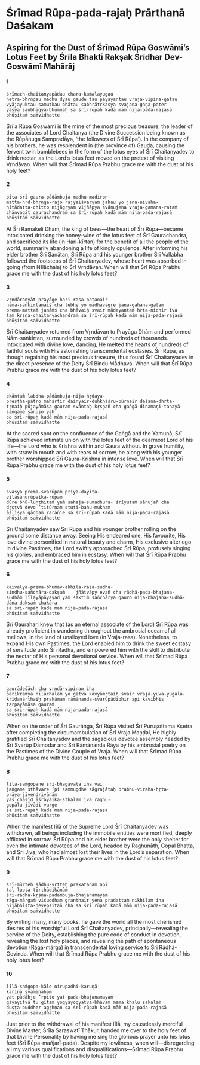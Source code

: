 # Śrīmad Rūpa-pada-rajaḥ Prārthanā Daśakam

## Aspiring for the Dust of Śrīmad Rūpa Goswāmī’s Lotus Feet by Śrīla Bhakti Rakṣak Śrīdhar Dev-Goswāmī Mahārāj

#### 1

    śrīmach-chaitanyapādau chara-kamalayugau
    netra-bhṛṅgau madhu dyau gauḍe tau pāyayantau vraja-vipina-gatau
    vyājayuktau samutkau bhātau sabhrātṛkasya svajana-gaṇa-pater
    yasya saubhāgya-bhūmnaḥ sa śrī-rūpaḥ kadā māṁ nija-pada-rajasā
    bhūṣitaṁ saṁvidhatte

Śrīla Rūpa Goswāmī is the mine of the most precious treasure, the leader of the associates of Lord Chaitanya (the Divine Succession being known as the Rūpānuga Sampradāya, ‘the followers of Śrī Rūpa’). In
the company of his brothers, he was resplendent in (the province of) Gauḍa, causing the fervent twin
bumblebees in the form of the lotus eyes of Śrī Chaitanyadev to drink nectar, as the Lord’s lotus feet moved on the pretext of visiting Vṛndāvan. When will that Śrīmad Rūpa Prabhu grace me with the dust of his holy feet?

#### 2

    pīta-śrī-gaura-pādāmbuja-madhu-madiron-
    matta-hṛd-bhṛṅga-rājo rājyaiśvaryaṁ jahau yo jana-nivaha-
    hitādatta-chitto nijāgryam vijñāpya svānujena vraja-gamana-rataṁ
    chānvagāt gaurachandraṁ sa śrī-rūpaḥ kadā māṁ nija-pada-rajasā
    bhūṣitaṁ saṁvidhatte

At Śrī Rāmakeli Dhām, the king of bees—the heart of Śrī Rūpa—became intoxicated drinking the honey-wine of the lotus feet of Śrī Gaurachandra, and sacrificed its life (in Hari-kīrtan) for the benefit of all the people of the world, summarily abandoning a life of kingly opulence. After informing his elder brother Śrī Sanātan, Śrī Rūpa and his younger brother Śrī Vallabha followed the footsteps of Śrī Chaitanyadev, whose heart was absorbed in going (from Nīlāchala) to Śrī Vṛndāvan. When will that Śrī Rūpa Prabhu grace me with the dust of his holy lotus feet?

#### 3

    vṛndāraṇyāt prayāge hari-rasa-naṭanair
    nāma-saṅkīrtanaiś cha lebhe yo mādhavāgre jana-gahana-gataṁ
    prema-mattaṁ janāṁś cha bhāvaiḥ svair mādayantaṁ hṛta-nidhir iva
    taṁ kṛṣṇa-chaitanyachandraṁ sa śrī-rūpaḥ kadā māṁ nija-pada-rajasā
    bhūṣitaṁ saṁvidhatte

Śrī  Chaitanyadev  returned  from  Vṛndāvan to  Prayāga  Dhām  and  performed  Nām-saṅkīrtan, surrounded  by  crowds  of  hundreds  of  thousands.
Intoxicated with divine love, dancing, He melted the hearts of hundreds of faithful souls with His astonishing transcendental ecstasies. Śrī Rūpa, as though regaining his most precious treasure, thus found Śrī Chaitanyadev in the direct presence of the Deity Śrī Bindu Mādhava. When will that Śrī Rūpa Prabhu grace me with the dust of his holy lotus feet?

#### 4

    ekāntaṁ labdha-pādāmbuja-nija-hṛdaya-
    preṣṭha-pātro mahārtir dainyair-duḥkhāśru-pūrṇair daśana-dhṛta-
    tṛṇaiḥ pūjayāmāsa gauram svāntaḥ kṛṣṇañ cha gaṅgā-dinamaṇi-tanayā-
    saṅgame sānujo yaḥ
    sa śrī-rūpaḥ kadā māṁ nija-pada-rajasā
    bhūṣitaṁ saṁvidhatte

At the sacred spot on the confluence of the Gaṅgā and the Yamunā, Śrī Rūpa achieved intimate union with the lotus feet of the dearmost Lord of his life—the Lord who is Krishna within and Gaura without. In grave humility, with straw in mouth and with tears of sorrow, he along with his younger brother worshipped Śrī Gaura-Krishna in intense love. When will that Śrī Rūpa Prabhu grace me with the dust of his holy lotus feet?

#### 5

    svasya prema-svarūpaṁ priya-dayita-
    vilāsānurūpaika-rūpaṁ
    dūre bhū-luṇṭhitaṁ yaṁ sahaja-sumadhura- śrīyutaṁ sānujañ cha
    dṛṣṭvā devo ’titūrṇaṁ stuti-bahu-mukham
    āśliṣya gāḍhaṁ rarañje sa śrī-rūpaḥ kadā māṁ nija-pada-rajasā
    bhūṣitaṁ saṁvidhatte

Śrī Chaitanyadev saw Śrī Rūpa and his younger brother rolling on the ground some distance away. Seeing His endeared one, His favourite, His love divine personified in natural beauty and charm, His exclusive alter ego in divine Pastimes, the Lord swiftly approached Śrī Rūpa,
profusely singing his glories, and embraced him in ecstasy. When will that Śrī Rūpa Prabhu grace me with the dust of his holy lotus feet?

#### 6

    kaivalya-prema-bhūmāv-akhila-rasa-sudhā-
    sindhu-sañchāra-dakṣaṁ    jñātvāpy evañ cha rādhā-pada-bhajana-
    sudhāṁ līlayāpāyayad yam śaktiṁ sañchārya gauro nija-bhajana-sudhā-
    dāna-dakṣaṁ chakāra
    sa śrī-rūpaḥ kadā māṁ nija-pada-rajasā
    bhūṣitaṁ saṁvidhatte

Śrī Gaurahari knew that (as an eternal associate of the Lord) Śrī Rūpa was already proficient in wandering throughout the ambrosial ocean of all mellows, in the land of unalloyed love (in Vraja-rasa). Nonetheless, to expand His own Pastimes, the Lord enabled him to drink the sweet ecstasy of servitude unto Śrī Rādhā, and empowered him with the skill to distribute the nectar of His personal devotional service. When will that Śrīmad Rūpa Prabhu grace me with the dust of his lotus feet?

#### 7

    gaurādeśāch cha vṛndā-vipinam iha
    parikramya nīlāchalaṁ yo gatvā kāvyāmṛtaiḥ svair vraja-yuva-yugala-
    krīḍanārthaiḥ prakāmam rāmānanda-svarūpādibhir api kavibhis
    tarpayāmāsa gauraṁ
    sa śrī-rūpaḥ kadā māṁ nija-pada-rajasā
    bhūṣitaṁ saṁvidhatte

When on the order of Śrī Gaurāṅga, Śrī Rūpa visited Śrī Puruṣottama Kṣetra after completing the circumambulation of Śrī Vraja Maṇḍal, He highly gratified Śrī Chaitanyadev and the sagacious devotee assembly headed by Śrī Svarūp Dāmodar and Śrī Rāmānanda Rāya by his ambrosial poetry on the Pastimes of the Divine Couple of Vraja. When will that Śrīmad Rūpa Prabhu grace me with the dust of his lotus feet?

#### 8

    līlā-saṁgopane śrī-bhagavata iha vai
    jaṅgame sthāvare ’pi saṁmugdhe sāgrajātaḥ prabhu-viraha-hṛta-
    prāya-jīvendriyāṇām
    yaś chāsīd āśrayaika-sthalam iva raghu-
    gopāla-jīvādi-varge
    sa śrī-rūpaḥ kadā māṁ nija-pada-rajasā
    bhūṣitaṁ saṁvidhatte

When the manifest līlā of the Supreme Lord Śrī Chaitanyadev was withdrawn, all beings including the immobile entities were mortified, deeply afflicted in sorrow. Śrī Rūpa and his elder brother were the only shelter for even the intimate devotees of the Lord, headed by Raghunāth, Gopal Bhaṭṭa, and Śrī Jīva, who had almost lost their lives in the Lord’s separation. When will that Śrīmad Rūpa Prabhu grace me with the dust of his lotus feet?

#### 9

    śrī-mūrteḥ sādhu-vṛtteḥ prakaṭanam api
    tal-lupta-tīrthādikānāṁ
    śrī-rādhā-kṛṣṇa-pādāmbuja-bhajanamayaṁ
    rāga-mārgaṁ viśuddham granthair yena pradattaṁ nikhilam iha
    nijābhīṣṭa-devepsitañ cha sa śrī rūpaḥ kadā māṁ nija-pada-rajasā
    bhūṣitaṁ saṁvidhatte

By writing many, many books, he gave the world all the most cherished desires of his worshipful Lord Śrī Chaitanyadev, principally—revealing the service of the Deity, establishing the pure code of conduct in devotion, revealing the lost holy places, and revealing the path of spontaneous devotion (Rāga-mārga) in transcendental loving service to Śrī Rādhā-Govinda. When will that Śrīmad Rūpa Prabhu grace me with the dust of his holy lotus feet?

#### 10

    līlā-saṁgopa-kāle nirupadhi-karuṇā-
    kāriṇā svāmināhaṁ
    yat pādābje ’rpito yat pada-bhajanamayaṁ
    gāyayitvā tu gītam yogyāyogyatva-bhāvaṁ mama khalu sakalaṁ
    duṣṭa-buddher agṛhṇan sa śrī-rūpaḥ kadā māṁ nija-pada-rajasā
    bhūṣitaṁ saṁvidhatte

Just prior to the withdrawal of his manifest līlā, my causelessly merciful Divine Master, Śrīla Saraswatī Ṭhākur, handed me over to the holy feet of that Divine Personality by having me sing the glorious prayer unto his lotus feet (Śrī Rūpa-mañjarī-pada). Despite my lowliness, when will—disregarding all my various qualifications and disqualifications—Śrīmad Rūpa Prabhu grace me with the dust of his holy lotus feet?

